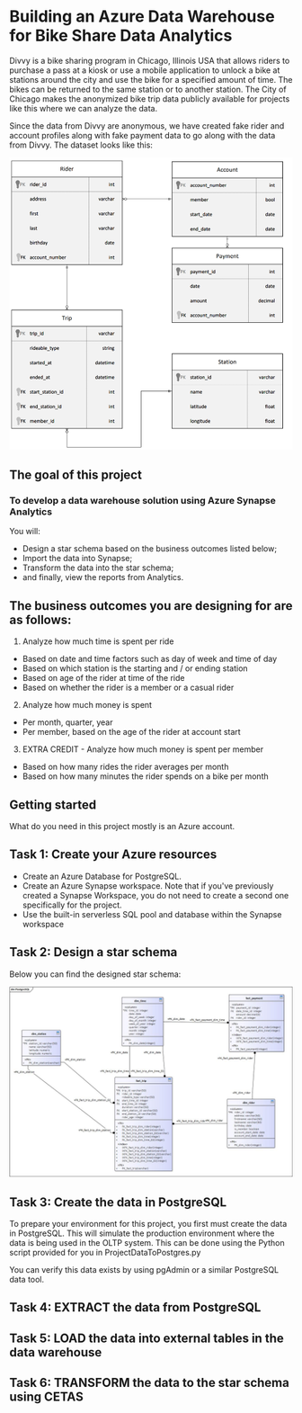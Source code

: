 # Building an Azure Data Warehouse for Bike Share Data Analytics 

Divvy is a bike sharing program in Chicago, Illinois USA that allows riders to purchase a pass at a kiosk or use a mobile application to unlock a bike at stations around the city and use the bike for a specified amount of time. The bikes can be returned to the same station or to another station. The City of Chicago makes the anonymized bike trip data publicly available for projects like this where we can analyze the data.

Since the data from Divvy are anonymous, we have created fake rider and account profiles along with fake payment data to go along with the data from Divvy. The dataset looks like this:

<img src="screenshots/divvy-erd.png" title="divvy-erd">

## The goal of this project

### To develop a data warehouse solution using Azure Synapse Analytics

You will:
* Design a star schema based on the business outcomes listed below;
* Import the data into Synapse;
* Transform the data into the star schema;
* and finally, view the reports from Analytics.

## The business outcomes you are designing for are as follows:

1. Analyze how much time is spent per ride
* Based on date and time factors such as day of week and time of day
* Based on which station is the starting and / or ending station
* Based on age of the rider at time of the ride
* Based on whether the rider is a member or a casual rider

2. Analyze how much money is spent
* Per month, quarter, year
* Per member, based on the age of the rider at account start

3. EXTRA CREDIT - Analyze how much money is spent per member
* Based on how many rides the rider averages per month
* Based on how many minutes the rider spends on a bike per month

## Getting started

What do you need in this project mostly is an Azure account.

## Task 1: Create your Azure resources

* Create an Azure Database for PostgreSQL.
* Create an Azure Synapse workspace. Note that if you've previously created a Synapse Workspace, you do not need to create a second one specifically for the project.
* Use the built-in serverless SQL pool and database within the Synapse workspace

## Task 2: Design a star schema

Below you can find the designed star schema:

<img src="screenshots/PostgreSQL.jpg" title="star-schema">

## Task 3: Create the data in PostgreSQL

To prepare your environment for this project, you first must create the data in PostgreSQL. This will simulate the production environment where the data is being used in the OLTP system. This can be done using the Python script provided for you in ProjectDataToPostgres.py

You can verify this data exists by using pgAdmin or a similar PostgreSQL data tool.

## Task 4: EXTRACT the data from PostgreSQL

## Task 5: LOAD the data into external tables in the data warehouse

## Task 6: TRANSFORM the data to the star schema using CETAS